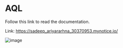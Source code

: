 # AQL

Follow this link to read the documentation.

Link: https://sadeep_ariyararhna_30370953.mynotice.io/

![image](https://github.com/elemenceOR/AQL/assets/52843991/06b97b8a-03f2-4579-add4-5123f3e0e988)

